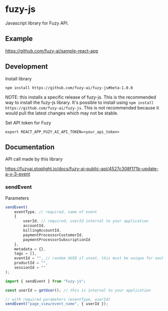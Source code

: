 # fuzy-js
Javascript library for Fuzy API.

## Example
https://github.com/fuzy-ai/sample-react-app

## Development

Install library
```shell
npm install https://github.com/fuzy-ai/fuzy-js#beta-1.0.0
```
NOTE: this installs a specific release of fuzy-js. This is the recommended way to install the fuzy-js library. 
It's possible to install using `npm install https://github.com/fuzy-ai/fuzy-js`. This is not recommended because it 
would pull the latest changes which may not be stable.

Set API token for Fuzy
```shell
export REACT_APP_FUZY_AI_API_TOKEN=<your_api_token>
```

## Documentation
API call made by this library

https://fuzyai.stoplight.io/docs/fuzy-ai-public-api/4527c308f171b-update-a-v-3-event

### sendEvent
Parameters
```js
sendEvent(    
    eventType, // required, name of event
    {
        userId, // required, userId internal to your application
        accountId,
        billingAccountId,
        paymentProcessorCustomerId,
        paymentProcessorSubscriptionId 
    }, 
    metadata = {},
    tags = [],
    eventId = "", // random UUID if unset, this must be unique for each event
    productId = "",
    sessionId = ""
);
```

```js
import { sendEvent } from "fuzy-js";

const userId = getUser(); // this is internal to your application

// with required parameters (eventType, userId)
sendEvent("page_view/event_name", { userId });
```
